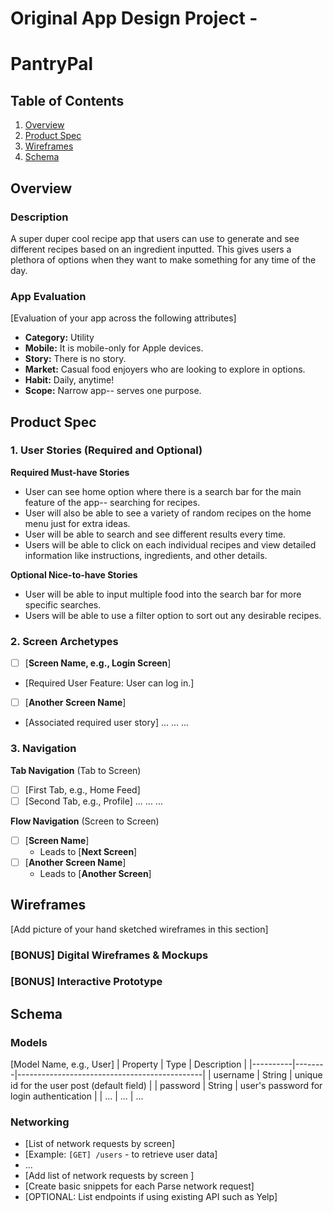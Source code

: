 Original App Design Project -
===

# PantryPal

## Table of Contents

1. [Overview](#Overview)
2. [Product Spec](#Product-Spec)
3. [Wireframes](#Wireframes)
4. [Schema](#Schema)

## Overview

### Description

A super duper cool recipe app that users can use to generate and see different recipes based on an ingredient inputted. This gives users a plethora of options when they want to make something for any time of the day.

### App Evaluation

[Evaluation of your app across the following attributes]
- **Category:** Utility
- **Mobile:** It is mobile-only for Apple devices.
- **Story:**  There is no story.
- **Market:** Casual food enjoyers who are looking to explore in options.
- **Habit:** Daily, anytime!
- **Scope:** Narrow app-- serves one purpose. 

## Product Spec

### 1. User Stories (Required and Optional)

**Required Must-have Stories**

* User can see home option where there is a search bar for the main feature of the app-- searching for recipes.
* User will also be able to see a variety of random recipes on the home menu just for extra ideas.
* User will be able to search and see different results every time.
* Users will be able to click on each individual recipes and view detailed information like instructions, ingredients, and other details. 

**Optional Nice-to-have Stories**

* User will be able to input multiple food into the search bar for more specific searches.
* Users will be able to use a filter option to sort out any desirable recipes.

### 2. Screen Archetypes

- [ ] [**Screen Name, e.g., Login Screen**]
* [Required User Feature: User can log in.]
- [ ] [**Another Screen Name**]
* [Associated required user story]
...
...
...

### 3. Navigation

**Tab Navigation** (Tab to Screen)


- [ ] [First Tab, e.g., Home Feed]
- [ ] [Second Tab, e.g., Profile]
...
...
...

**Flow Navigation** (Screen to Screen)

- [ ] [**Screen Name**]
  * Leads to [**Next Screen**]
- [ ] [**Another Screen Name**]
  * Leads to [**Another Screen**] 


## Wireframes

[Add picture of your hand sketched wireframes in this section]

### [BONUS] Digital Wireframes & Mockups

### [BONUS] Interactive Prototype

## Schema 


### Models

[Model Name, e.g., User]
| Property | Type   | Description                                  |
|----------|--------|----------------------------------------------|
| username | String | unique id for the user post (default field)   |
| password | String | user's password for login authentication      |
| ...      | ...    | ...                          


### Networking

- [List of network requests by screen]
- [Example: `[GET] /users` - to retrieve user data]
- ...
- [Add list of network requests by screen ]
- [Create basic snippets for each Parse network request]
- [OPTIONAL: List endpoints if using existing API such as Yelp]
